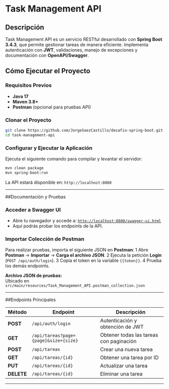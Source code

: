 # Task Management API

## Descripción
Task Management API es un servicio RESTful desarrollado con **Spring Boot 3.4.3**, que permite gestionar tareas de manera eficiente. Implementa autenticación con **JWT**, validaciones, manejo de excepciones y documentación con **OpenAPI/Swagger**.

## Cómo Ejecutar el Proyecto

### **Requisitos Previos**
- **Java 17**
- **Maven 3.8+**
- **Postman** (opcional para pruebas API)

### **Clonar el Proyecto**
```bash
git clone https://github.com/JorgeSaezCastillo/desafio-spring-boot.git
cd task-management-api
```

### **Configurar y Ejecutar la Aplicación**
Ejecuta el siguiente comando para compilar y levantar el servidor:
```bash
mvn clean package
mvn spring-boot:run
```

La API estará disponible en:
`http://localhost:8080`

---

##Documentación y Pruebas

### **Acceder a Swagger UI**
- Abre tu navegador y accede a:
  [`http://localhost:8080/swagger-ui.html`](http://localhost:8080/swagger-ui.html)
- Aquí podrás probar los endpoints de la API.

### **Importar Colección de Postman**
Para realizar pruebas, importa el siguiente JSON en **Postman**:
1 Abre **Postman** → **Importar** → **Carga el archivo JSON**.
2 Ejecuta la petición **Login** (`POST /api/auth/login`).
3 Copia el token en la variable `{{token}}`.
4 Prueba los demás endpoints.

**Archivo JSON de pruebas:**  
Ubicado en `src/main/resources/Task_Management_API.postman_collection.json`

---

##Endpoints Principales

| Método | Endpoint                | Descripción |
|--------|------------------------|-------------|
| **POST** | `/api/auth/login` | Autenticación y obtención de JWT |
| **GET**  | `/api/tareas?page={page}&size={size}` | Obtener todas las tareas con paginación |
| **POST** | `/api/tareas` | Crear una nueva tarea |
| **GET**  | `/api/tareas/{id}` | Obtener una tarea por ID |
| **PUT**  | `/api/tareas/{id}` | Actualizar una tarea |
| **DELETE** | `/api/tareas/{id}` | Eliminar una tarea |

---


